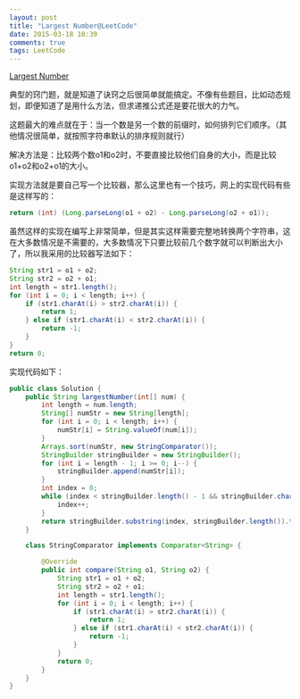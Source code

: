 ```yaml
---
layout: post
title: "Largest Number@LeetCode"
date: 2015-03-18 10:39
comments: true
tags: LeetCode
---
```

[Largest Number](https://leetcode.com/problems/largest-number/)

<!-- more -->

典型的窍门题，就是知道了诀窍之后很简单就能搞定。不像有些题目，比如动态规划，即便知道了是用什么方法，但求递推公式还是要花很大的力气。

这题最大的难点就在于：当一个数是另一个数的前缀时，如何排列它们顺序。（其他情况很简单，就按照字符串默认的排序规则就行）

解决方法是：比较两个数o1和o2时，不要直接比较他们自身的大小，而是比较o1+o2和o2+o1的大小。

实现方法就是要自己写一个比较器，那么这里也有一个技巧，网上的实现代码有些是这样写的：

``` java
return (int) (Long.parseLong(o1 + o2) - Long.parseLong(o2 + o1));
```

虽然这样的实现在编写上非常简单，但是其实这样需要完整地转换两个字符串，这在大多数情况是不需要的，大多数情况下只要比较前几个数字就可以判断出大小了，所以我采用的比较器写法如下：

``` java
String str1 = o1 + o2;
String str2 = o2 + o1;
int length = str1.length();
for (int i = 0; i < length; i++) {
	if (str1.charAt(i) > str2.charAt(i)) {
		return 1;
	} else if (str1.charAt(i) < str2.charAt(i)) {
		return -1;
	}
}
return 0;
```

实现代码如下：

``` java
public class Solution {
    public String largestNumber(int[] num) {
        int length = num.length;
        String[] numStr = new String[length];
        for (int i = 0; i < length; i++) {
            numStr[i] = String.valueOf(num[i]);
        }
        Arrays.sort(numStr, new StringComparator());
        StringBuilder stringBuilder = new StringBuilder();
        for (int i = length - 1; i >= 0; i--) {
            stringBuilder.append(numStr[i]);
        }
        int index = 0;
        while (index < stringBuilder.length() - 1 && stringBuilder.charAt(index) == '0') {
            index++;
        }
        return stringBuilder.substring(index, stringBuilder.length()).toString();
    }

    class StringComparator implements Comparator<String> {

        @Override
        public int compare(String o1, String o2) {
            String str1 = o1 + o2;
            String str2 = o2 + o1;
            int length = str1.length();
            for (int i = 0; i < length; i++) {
                if (str1.charAt(i) > str2.charAt(i)) {
                    return 1;
                } else if (str1.charAt(i) < str2.charAt(i)) {
                    return -1;
                }
            }
            return 0;
        }
    }
}
```